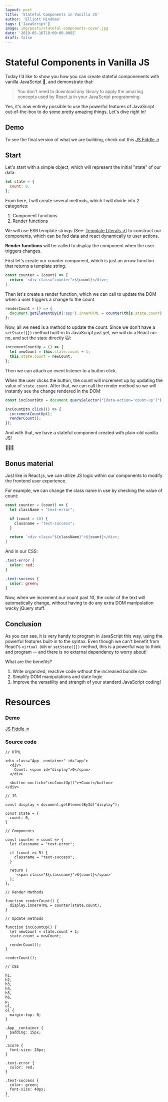 ```yaml
---
layout: post
title: 'Stateful Components in Vanilla JS'
author: 'Elliott Hindman'
tags: ['JavaScript']
image: img/posts/stateful-components-cover.jpg
date: '2019-05-16T18:00:00.000Z'
draft: false
---
```


# Stateful Components in Vanilla JS

Today I'd like to show you how you can create stateful componenents with vanilla JavaScript
<span role="img" aria-label="Soft Ice Cream">🍦</span>, and demonstrate that:

> You don't need to download any library to apply the amazing concepts used by React.js in your JavaScript programming.

Yes, it's now entirely possible to use the powerful features of JavaScript out-of-the-box to do some pretty amazing things. Let's dive right in!

## Demo

To see the final version of what we are building, check out this <a href="https://jsfiddle.net/jzft0o7r/" target="_blank" rel="noopener">JS Fiddle <span role="img" aria-label="Up-Right Arrow">↗️</span></a>

## Start

Let's start with a simple object, which will represent the initial "state" of our data:

```js
let state = {
  count: 0,
};
```

From here, I will create several methods, which I will divide into 2 categories:

1. Component functions
2. Render functions

We will use ES6 template strings (See: <a href="https://developer.mozilla.org/en-US/docs/Web/JavaScript/Reference/Template_literals" target="_blank" rel="noopener">Template Literals <span role="img" aria-label="Up-Right Arrow">↗️</span></a>) to construct our components, which can be fed data and react dynamically to user actions.

<b>Render functions</b> will be called to display the component when the user triggers changes.

First let's create our counter component, which is just an arrow function that returns a template string.

```js
const counter = (count) => {
  return `<div class="counter">${count}</div>;
}
```

Then let's create a render function, which we can call to update the DOM when a user triggers a change to the count.

```js
renderCount = () => {
  document.getElementById('app').innerHTML = counter(this.state.count);
};
```

Now, all we need is a method to update the count. Since we don't have a `setState({})` method built-in to JavaScript just yet, we will do a React no-no, and set the state directly <span role="img" aria-label="Weary Cat Face">🙀</span>:

```js
incrementCountUp = () => {
  let newCount = this.state.count + 1;
  this.state.count = newCount;
};
```

Then we can attach an event listener to a button click.

When the user clicks the button, the count will increment up by updating the value of `state.count`. After that, we can call the render method so we will instantly see the change rendered in the DOM:

```js
const incCountBtn = document.querySelector("[data-action='count-up']");

incCountBtn.click(() => {
  incrementCountUp();
  renderCount();
});
```

And with that, we have a stateful component created with plain-old vanilla JS!

<span role="img" aria-label="Soft Ice Cream">🍦🍦🍦</span>

## Bonus material

Just like in React.js, we can utilize JS logic within our components to modify the frontend user experience.

For example, we can change the class name in use by checking the value of count:

```js
const counter = (count) => {
  let className = "text-error";

  if (count > 10) {
    classname = "text-success";
  }

  return `<div class="${className}">${count}</div>;
}
```

And in our CSS:

```sass
.text-error {
  color: red;
}

.text-success {
  color: green;
}
```

Now, when we increment our count past 10, the color of the text will automatically change, without having to do any extra DOM manipulation wacky jQuery stuff.

## Conclusion

As you can see, it is very handy to program in JavaScript this way, using the powerful features built-in to the syntax. Even though we can't benefit from React's `virtual DOM` or `setState({})` method, this is a powerful way to think and program -- and there is no external dependency to worry about!

What are the benefits?

1. Write organized, reactive code without the increased bundle size
2. Simplify DOM manipulations and state logic
3. Improve the versatility and strength of your standard JavaScript coding!

# Resources

### Demo

<a href="https://jsfiddle.net/jzft0o7r/" target="_blank" rel="noopener">JS Fiddle <span role="img" aria-label="Up-Right Arrow">↗️</span></a>

### Source code

```
// HTML

<div class="App__container" id="app">
  <div>
    Count: <span id="display">0</span>
  </div>

  <button onclick="incCountUp()">+Count</button>
</div>

// JS

const display = document.getElementById("display");

const state = {
  count: 0,
}

// Components

const counter = count => {
  let classname = "text-error";

  if (count >= 5) {
  	classname = "text-success";
  }

  return (
    `<span class="${classname}">${count}</span>`
  );
};

// Render Methods

function renderCount() {
  display.innerHTML = counter(state.count);
}

// Update methods

function incCountUp() {
  let newCount = state.count + 1;
  state.count = newCount;

  renderCount();
}

renderCount();

// CSS

h1,
h2,
h3,
h4,
h5,
h6,
p,
ul,
ol {
  margin-top: 0;
}

.App__container {
  padding: 15px;
}

.Score {
  font-size: 28px;
}

.text-error {
  color: red;
}

.text-success {
  color: green;
  font-size: 40px;
}
``
```
